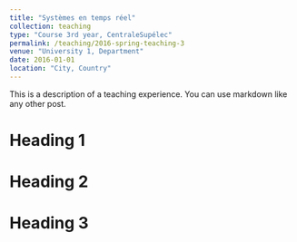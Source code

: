 ```yaml
---
title: "Systèmes en temps réel"
collection: teaching
type: "Course 3rd year, CentraleSupélec"
permalink: /teaching/2016-spring-teaching-3
venue: "University 1, Department"
date: 2016-01-01
location: "City, Country"
---
```


This is a description of a teaching experience. You can use markdown like any other post.

Heading 1
======

Heading 2
======

Heading 3
======
